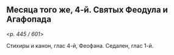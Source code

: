 
## Месяца того же, 4-й. Святых Феодула и Агафопада  

<*p. 445 / 601*>

Стихиры и канон, глас 4-й, Феофана. Седален, глас 1-й.   
